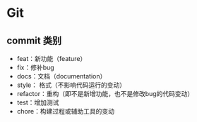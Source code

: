# Git

## commit 类别
+ feat：新功能（feature）
+ fix：修补bug
+ docs：文档（documentation）
+ style： 格式（不影响代码运行的变动）
+ refactor：重构（即不是新增功能，也不是修改bug的代码变动）
+ test：增加测试
+ chore：构建过程或辅助工具的变动
